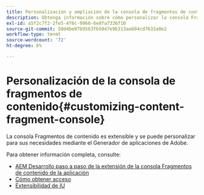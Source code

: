 ```yaml
---
title: Personalización y ampliación de la consola de fragmentos de contenido
description: Obtenga información sobre cómo personalizar la consola Fragmento de contenido
exl-id: a5f2c7f2-2fe5-4f0c-9960-6e8fa7336f10
source-git-commit: 50d4be07b9563fb5047e9b313ae604cd7633a0e2
workflow-type: tm+mt
source-wordcount: '72'
ht-degree: 6%

---
```


# Personalización de la consola de fragmentos de contenido{#customizing-content-fragment-console}

La consola Fragmentos de contenido es extensible y se puede personalizar para sus necesidades mediante el Generador de aplicaciones de Adobe.

Para obtener información completa, consulte:

* [AEM Desarrollo paso a paso de la extensión de la consola Fragmentos de contenido de la aplicación](https://developer.adobe.com/uix/docs/services/aem-cf-console-admin/extension-development/)
* [Cómo obtener acceso](https://developer.adobe.com/uix/docs/overview/get-access/)
* [Extensibilidad de IU](https://developer.adobe.com/uix/docs/)
